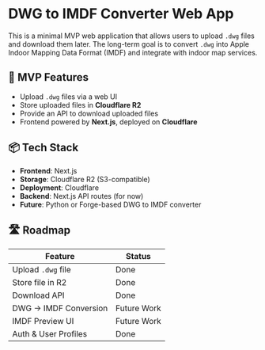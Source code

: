 # DWG to IMDF Converter Web App

This is a minimal MVP web application that allows users to upload `.dwg` files and download them later. The long-term goal is to convert `.dwg` into Apple Indoor Mapping Data Format (IMDF) and integrate with indoor map services.

## 🌟 MVP Features

- Upload `.dwg` files via a web UI
- Store uploaded files in **Cloudflare R2**
- Provide an API to download uploaded files
- Frontend powered by **Next.js**, deployed on **Cloudflare**

## 📦 Tech Stack

- **Frontend**: Next.js
- **Storage**: Cloudflare R2 (S3-compatible)
- **Deployment**: Cloudflare
- **Backend**: Next.js API routes (for now)
- **Future**: Python or Forge-based DWG to IMDF converter

## 🛣️ Roadmap

| Feature                 | Status     |
|------------------------|------------|
| Upload `.dwg` file     | Done       |
| Store file in R2       | Done |
| Download API           | Done |
| DWG → IMDF Conversion  | Future Work |
| IMDF Preview UI        | Future Work |
| Auth & User Profiles   | Done |
